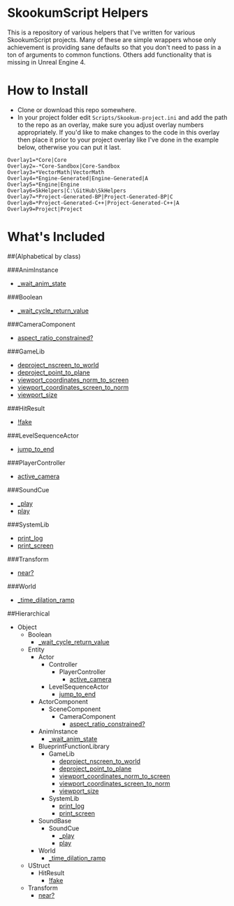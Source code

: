 # SkookumScript Helpers
This is a repository of various helpers that I've written for various SkookumScript projects. Many of these are simple wrappers whose only achievement is providing sane defaults so that you don't need to pass in a ton of arguments to common functions. Others add functionality that is missing in Unreal Engine 4.

# How to Install
* Clone or download this repo somewhere.
* In your project folder edit `Scripts/Skookum-project.ini` and add the path to the repo as an overlay, make sure you adjust overlay numbers appropriately. If you'd like to make changes to the code in this overlay then place it prior to your project overlay like I've done in the example below, otherwise you can put it last.

```
Overlay1=*Core|Core
Overlay2=-*Core-Sandbox|Core-Sandbox
Overlay3=*VectorMath|VectorMath
Overlay4=*Engine-Generated|Engine-Generated|A
Overlay5=*Engine|Engine
Overlay6=SkHelpers|C:\GitHub\SkHelpers
Overlay7=*Project-Generated-BP|Project-Generated-BP|C
Overlay8=*Project-Generated-C++|Project-Generated-C++|A
Overlay9=Project|Project
```

# What's Included 
##(Alphabetical by class)
        
###AnimInstance

* [\_wait\_anim\_state](https://github.com/error454/SkHelpers/blob/master/Object/Entity/AnimInstance/_wait_anim_state().sk)

###Boolean

* [\_wait\_cycle\_return\_value](https://github.com/error454/SkHelpers/blob/master/Object/Boolean/_wait_cycle_return_value().sk)

###CameraComponent
* [aspect\_ratio\_constrained?](https://github.com/error454/SkHelpers/blob/master/Object/Entity/ActorComponent/SceneComponent/CameraComponent/aspect_ratio_constrained-Q().sk)

###GameLib
* [deproject\_nscreen\_to\_world](https://github.com/error454/SkHelpers/blob/master/Object/Entity/BlueprintFunctionLibrary/GameLib/deproject_nscreen_to_world()C().sk)
* [deproject\_point\_to\_plane](https://github.com/error454/SkHelpers/blob/master/Object/Entity/BlueprintFunctionLibrary/GameLib/deproject_point_to_plane()C.sk)
* [viewport\_coordinates\_norm\_to\_screen](https://github.com/error454/SkHelpers/blob/master/Object/Entity/BlueprintFunctionLibrary/GameLib/viewport_coordinates_norm_to_screen()C.sk)
* [viewport\_coordinates\_screen\_to\_norm](https://github.com/error454/SkHelpers/blob/master/Object/Entity/BlueprintFunctionLibrary/GameLib/viewport_coordinates_screen_to_norm()C.sk)
* [viewport\_size](https://github.com/error454/SkHelpers/blob/master/Object/Entity/BlueprintFunctionLibrary/GameLib/viewport_size()C.sk)

###HitResult

* [!fake](https://github.com/error454/SkHelpers/blob/master/Object/UStruct/HitResult/!fake().sk)

###LevelSequenceActor

* [jump\_to\_end](https://github.com/error454/SkHelpers/blob/master/Object/Entity/Actor/LevelSequenceActor/jump_to_end().sk)

###PlayerController

* [active\_camera](https://github.com/error454/SkHelpers/blob/master/Object/Entity/Actor/Controller/PlayerController/active_camera().sk)

###SoundCue

* [\_play](https://github.com/error454/SkHelpers/blob/master/Object/Entity/SoundBase/SoundCue/_play().sk)
* [play](https://github.com/error454/SkHelpers/blob/master/Object/Entity/SoundBase/SoundCue/play().sk)

###SystemLib

* [print\_log](https://github.com/error454/SkHelpers/blob/master/Object/Entity/BlueprintFunctionLibrary/SystemLib/print_log()C.sk)
* [print\_screen](https://github.com/error454/SkHelpers/blob/master/Object/Entity/BlueprintFunctionLibrary/SystemLib/print_screen()C.sk)

###Transform

* [near?](https://github.com/error454/SkHelpers/blob/master/Object/Transform/near-Q().sk)

###World

* [\_time\_dilation\_ramp](https://github.com/error454/SkHelpers/blob/master/Object/Entity/World/_time_dilation_ramp().sk)

##Hierarchical

* Object
    * Boolean
        * [\_wait\_cycle\_return\_value](https://github.com/error454/SkHelpers/blob/master/Object/Boolean/_wait_cycle_return_value().sk)
    * Entity
        * Actor
            * Controller
                * PlayerController
                    * [active\_camera](https://github.com/error454/SkHelpers/blob/master/Object/Entity/Actor/Controller/PlayerController/active_camera().sk)
            * LevelSequenceActor
                * [jump\_to\_end](https://github.com/error454/SkHelpers/blob/master/Object/Entity/Actor/LevelSequenceActor/jump_to_end().sk)
        * ActorComponent
            * SceneComponent
                * CameraComponent
                    * [aspect\_ratio\_constrained?](https://github.com/error454/SkHelpers/blob/master/Object/Entity/ActorComponent/SceneComponent/CameraComponent/aspect_ratio_constrained-Q().sk)
        * AnimInstance
            * [\_wait\_anim\_state](https://github.com/error454/SkHelpers/blob/master/Object/Entity/AnimInstance/_wait_anim_state().sk)
        * BlueprintFunctionLibrary
            * GameLib
                * [deproject\_nscreen\_to\_world](https://github.com/error454/SkHelpers/blob/master/Object/Entity/BlueprintFunctionLibrary/GameLib/deproject_nscreen_to_world()C().sk)
                * [deproject\_point\_to\_plane](https://github.com/error454/SkHelpers/blob/master/Object/Entity/BlueprintFunctionLibrary/GameLib/deproject_point_to_plane()C.sk)
                * [viewport\_coordinates\_norm\_to\_screen](https://github.com/error454/SkHelpers/blob/master/Object/Entity/BlueprintFunctionLibrary/GameLib/viewport_coordinates_norm_to_screen()C.sk)
                * [viewport\_coordinates\_screen\_to\_norm](https://github.com/error454/SkHelpers/blob/master/Object/Entity/BlueprintFunctionLibrary/GameLib/viewport_coordinates_screen_to_norm()C.sk)
                * [viewport\_size](https://github.com/error454/SkHelpers/blob/master/Object/Entity/BlueprintFunctionLibrary/GameLib/viewport_size()C.sk)
            * SystemLib
                * [print\_log](https://github.com/error454/SkHelpers/blob/master/Object/Entity/BlueprintFunctionLibrary/SystemLib/print_log()C.sk)
                * [print\_screen](https://github.com/error454/SkHelpers/blob/master/Object/Entity/BlueprintFunctionLibrary/SystemLib/print_screen()C.sk)
        * SoundBase
            * SoundCue
                * [\_play](https://github.com/error454/SkHelpers/blob/master/Object/Entity/SoundBase/SoundCue/_play().sk)
                * [play](https://github.com/error454/SkHelpers/blob/master/Object/Entity/SoundBase/SoundCue/play().sk)
        * World
            * [\_time\_dilation\_ramp](https://github.com/error454/SkHelpers/blob/master/Object/Entity/World/_time_dilation_ramp().sk)
    * UStruct
        * HitResult
            * [!fake](https://github.com/error454/SkHelpers/blob/master/Object/UStruct/HitResult/!fake().sk)
    * Transform
        * [near?](https://github.com/error454/SkHelpers/blob/master/Object/Transform/near-Q().sk)